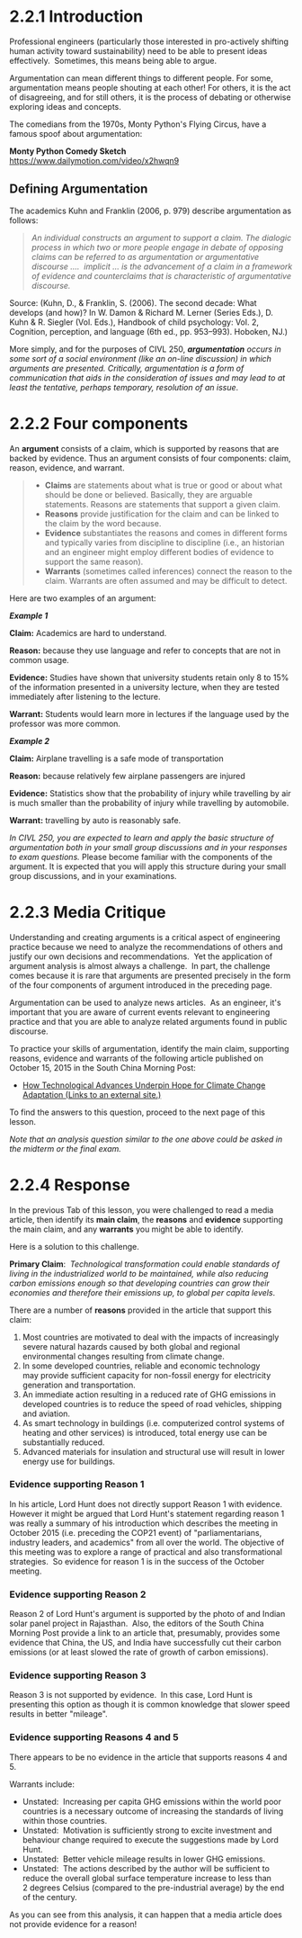 # 2.2.1 Introduction
Professional engineers (particularly those interested in pro-actively shifting human activity toward sustainability) need to be able to present ideas effectively.  Sometimes, this means being able to argue.

Argumentation can mean different things to different people. For some, argumentation means people shouting at each other! For others, it is the act of disagreeing, and for still others, it is the process of debating or otherwise exploring ideas and concepts.

The comedians from the 1970s, Monty Python's Flying Circus, have a famous spoof about argumentation:

**Monty Python Comedy Sketch**
https://www.dailymotion.com/video/x2hwqn9

## Defining Argumentation

The academics Kuhn and Franklin (2006, p. 979) describe argumentation as follows:

> _An individual constructs an argument to support a claim. The dialogic process in which two or more people engage in debate of opposing claims can be referred to as argumentation or argumentative discourse ….  implicit … is the advancement of a claim in a framework of evidence and counterclaims that is characteristic of argumentative discourse._

Source: (Kuhn, D., & Franklin, S. (2006). The second decade: What develops (and how)? In W. Damon & Richard M. Lerner (Series Eds.), D. Kuhn & R. Siegler (Vol. Eds.), Handbook of child psychology: Vol. 2, Cognition, perception, and language (6th ed., pp. 953–993). Hoboken, NJ.)

More simply, and for the purposes of CIVL 250, _**argumentation** occurs in some sort of a social environment (like an on-line discussion) in which arguments are presented. Critically, argumentation is a form of communication that aids in the consideration of issues and may lead to at least the tentative, perhaps temporary, resolution of an issue_.

# 2.2.2 Four components
An **argument** consists of a claim, which is supported by reasons that are backed by evidence. Thus an argument consists of four components: claim, reason, evidence, and warrant.

> -   **Claims** are statements about what is true or good or about what should be done or believed. Basically, they are arguable statements. Reasons are statements that support a given claim.
> -   **Reasons** provide justification for the claim and can be linked to the claim by the word because.
> -  **Evidence** substantiates the reasons and comes in different forms and typically varies from discipline to discipline (i.e., an historian and an engineer might employ different bodies of evidence to support the same reason).
> -   **Warrants** (sometimes called inferences) connect the reason to the claim. Warrants are often assumed and may be difficult to detect.

Here are two examples of an argument:

_**Example 1**_

**Claim:** Academics are hard to understand.

**Reason:** because they use language and refer to concepts that are not in common usage.

**Evidence:** Studies have shown that university students retain only 8 to 15% of the information presented in a university lecture, when they are tested immediately after listening to the lecture.

**Warrant:** Students would learn more in lectures if the language used by the professor was more common.

_**Example 2**_

**Claim:** Airplane travelling is a safe mode of transportation

**Reason:** because relatively few airplane passengers are injured

**Evidence:** Statistics show that the probability of injury while travelling by air is much smaller than the probability of injury while travelling by automobile.

**Warrant:** travelling by auto is reasonably safe.

_In CIVL 250, you are expected to learn and apply the basic structure of argumentation both in your small group discussions and in your responses to exam questions._ Please become familiar with the components of the argument. It is expected that you will apply this structure during your small group discussions, and in your examinations.

# 2.2.3 Media Critique
Understanding and creating arguments is a critical aspect of engineering practice because we need to analyze the recommendations of others and justify our own decisions and recommendations.  Yet the application of argument analysis is almost always a challenge.  In part, the challenge comes because it is rare that arguments are presented precisely in the form of the four components of argument introduced in the preceding page.

Argumentation can be used to analyze news articles.  As an engineer, it's important that you are aware of current events relevant to engineering practice and that you are able to analyze related arguments found in public discourse. 

To practice your skills of argumentation, identify the main claim, supporting reasons, evidence and warrants of the following article published on October 15, 2015 in the South China Morning Post:

-   [How Technological Advances Underpin Hope for Climate Change Adaptation (Links to an external site.)](http://www.scmp.com/comment/insight-opinion/article/1868356/how-technological-advances-underpin-hope-climate-change)

To find the answers to this question, proceed to the next page of this lesson.

_Note that an analysis question similar to the one above could be asked in the midterm or the final exam._

# 2.2.4 Response
In the previous Tab of this lesson, you were challenged to read a media article, then identify its **main claim**, the **reasons** and **evidence** supporting the main claim, and any **warrants** you might be able to identify.  

Here is a solution to this challenge.

**Primary Claim**:  _Technological transformation could enable standards of living in the industrialized world to be maintained, while also reducing carbon emissions enough so that developing countries can grow their economies and therefore their emissions up, to global per capita levels_.

There are a number of **reasons** provided in the article that support this claim:

1.  Most countries are motivated to deal with the impacts of increasingly severe natural hazards caused by both global and regional environmental changes resulting from climate change.
2.  In some developed countries, reliable and economic technology may provide sufficient capacity for non-fossil energy for electricity generation and transportation.
3.  An immediate action resulting in a reduced rate of GHG emissions in developed countries is to reduce the speed of road vehicles, shipping and aviation.
4.  As smart technology in buildings (i.e. computerized control systems of heating and other services) is introduced, total energy use can be substantially reduced.
5.  Advanced materials for insulation and structural use will result in lower energy use for buildings.

### Evidence supporting Reason 1

In his article, Lord Hunt does not directly support Reason 1 with evidence. However it might be argued that Lord Hunt's statement regarding reason 1 was really a summary of his introduction which describes the meeting in October 2015 (i.e. preceding the COP21 event) of "parliamentarians, industry leaders, and academics" from all over the world. The objective of this meeting was to explore a range of practical and also transformational strategies.  So evidence for reason 1 is in the success of the October meeting.

### Evidence supporting Reason 2

Reason 2 of Lord Hunt's argument is supported by the photo of and Indian solar panel project in Rajasthan.  Also, the editors of the South China Morning Post provide a link to an article that, presumably, provides some evidence that China, the US, and India have successfully cut their carbon emissions (or at least slowed the rate of growth of carbon emissions).

### Evidence supporting Reason 3

Reason 3 is not supported by evidence.  In this case, Lord Hunt is presenting this option as though it is common knowledge that slower speed results in better "mileage".

### Evidence supporting Reasons 4 and 5

There appears to be no evidence in the article that supports reasons 4 and 5.

Warrants include:

-   Unstated:  Increasing per capita GHG emissions within the world poor countries is a necessary outcome of increasing the standards of living within those countries.  
-   Unstated:  Motivation is sufficiently strong to excite investment and behaviour change required to execute the suggestions made by Lord Hunt.
-   Unstated:  Better vehicle mileage results in lower GHG emissions.
-   Unstated:  The actions described by the author will be sufficient to reduce the overall global surface temperature increase to less than 2 degrees Celsius (compared to the pre-industrial average) by the end of the century.

As you can see from this analysis, it can happen that a media article does not provide evidence for a reason!